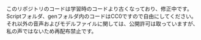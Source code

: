 このリポジトリのコードは学習時のコードより古くなっており、修正中です。
Scriptフォルダ、genフォルダ内のコードはCC0ですので自由にしてください。
それ以外の音声およびモデルファイルに関しては、公開許可は取っていますが、私の声ではないため再配布禁止です。

